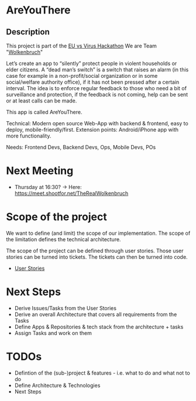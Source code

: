 # AreYouThere

## Description

This project is part of the [EU vs Virus Hackathon](https://euvsvirus.org/)
We are Team "[Wolkenbruch](https://github.com/TheRealWolkenbruch/)"

Let’s create an app to “silently” protect people in violent households or elder citizens. A “dead man’s switch” is a switch that raises an alarm (in this case for example in a non-profit/social organization or in some social/welfare authority office), if it has not been pressed after a certain interval. The idea is to enforce regular feedback to those who need a bit of surveillance and protection, if the feedback is not coming, help can be sent or at least calls can be made.

This app is called AreYouThere.

Technical: Modern open source Web-App with backend & frontend, easy to deploy, mobile-friendly/first.
Extension points: Android/iPhone app with more functionality.

Needs: Frontend Devs, Backend Devs, Ops, Mobile Devs, POs


# Next Meeting

* Thursday at 16:30? -> Here: https://meet.shootfor.net/TheRealWolkenbruch

# Scope of the project

We want to define (and limit) the scope of our implementation. The scope of the
limitation defines the technical architecture.

The scope of the project can be defined through user stories. Those user
stories can be turned into tickets. The tickets can then be turned into code.

* [User Stories](/UserStories.md)

# Next Steps

* Derive Issues/Tasks from the User Stories
* Derive an overall Architecture that covers all requirements from the Tasks
* Define Apps & Repositories & tech stack from the architecture + tasks
* Assign Tasks and work on them


# TODOs

* Defintion of the (sub-)project & features - i.e. what to do and what not to do
* Define Architecture & Technologies
* Next Steps
